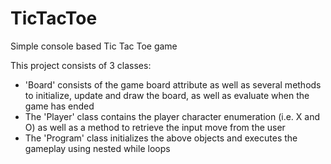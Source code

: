 # TicTacToe

Simple console based Tic Tac Toe game

This project consists of 3 classes:
- 'Board' consists of the game board attribute as well as several methods to initialize, update and draw the board, as well as evaluate when the game has ended
- The 'Player' class contains the player character enumeration (i.e. X and O) as well as a method to retrieve the input move from the user
- The 'Program' class initializes the above objects and executes the gameplay using nested while loops
